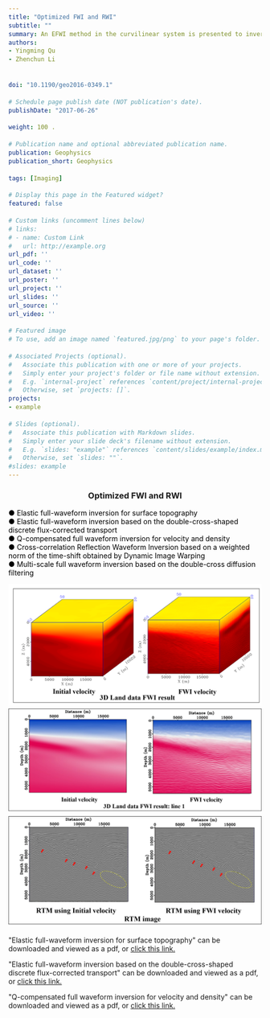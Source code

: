 ```yaml
---
title: "Optimized FWI and RWI"
subtitle: ""
summary: An EFWI method in the curvilinear system is presented to invert velocities for areas with surface topography. This method meshes the regions near the surface topography into body-fitted grids, and areas off surface regions into rectangular grids.
authors:
- Yingming Qu
- Zhenchun Li


doi: "10.1190/geo2016-0349.1"

# Schedule page publish date (NOT publication's date).
publishDate: "2017-06-26"

weight: 100 .

# Publication name and optional abbreviated publication name.
publication: Geophysics
publication_short: Geophysics 

tags: [Imaging]

# Display this page in the Featured widget?
featured: false

# Custom links (uncomment lines below)
# links:
# - name: Custom Link
#   url: http://example.org
url_pdf: ''
url_code: ''
url_dataset: ''
url_poster: ''
url_project: ''
url_slides: ''
url_source: ''
url_video: ''

# Featured image
# To use, add an image named `featured.jpg/png` to your page's folder. 

# Associated Projects (optional).
#   Associate this publication with one or more of your projects.
#   Simply enter your project's folder or file name without extension.
#   E.g. `internal-project` references `content/project/internal-project/index.md`.
#   Otherwise, set `projects: []`.
projects:
- example

# Slides (optional).
#   Associate this publication with Markdown slides.
#   Simply enter your slide deck's filename without extension.
#   E.g. `slides: "example"` references `content/slides/example/index.md`.
#   Otherwise, set `slides: ""`.
#slides: example
---
```


### <center>Optimized FWI and RWI<center>

 <font color=black> ● Elastic full-waveform inversion for surface topography</font><br /> 
 <font color=black> ● Elastic full-waveform inversion based on the double-cross-shaped discrete flux-corrected transport</font><br /> 
 <font color=black> ● Q-compensated full waveform inversion for velocity and density</font><br /> 
 <font color=black> ● Cross-correlation Reflection Waveform Inversion based on a weighted norm of the time-shift obtained by Dynamic Image Warping</font><br /> 
 <font color=black> ● Multi-scale full waveform inversion based on the double-cross diffusion filtering</font><br /> 

<div style="text-align: center;">
  <img src="./Optimized FWI and RWI.assets/14pic1.png" alt="Image Alt Text" style="max-width: 100%; height: auto;">
</div>
<div style="text-align: center;">
  <img src="./Optimized FWI and RWI.assets/14pic2.png" alt="Image Alt Text" style="max-width: 100%; height: auto;">
</div>
<div style="text-align: center;">
  <img src="./Optimized FWI and RWI.assets/14pic3.png" alt="Image Alt Text" style="max-width: 100%; height: auto;">
</div>


"Elastic full-waveform inversion for surface topography" can be downloaded and viewed as a pdf, or [click this link.](https://library.seg.org/doi/10.1190/geo2016-0349.1)

"Elastic full-waveform inversion based on the double-cross-shaped discrete flux-corrected transport" can be downloaded and viewed as a pdf, or [click this link.](https://onlinelibrary.wiley.com/doi/10.1111/1365-2478.13420)

"Q-compensated full waveform inversion for velocity and density" can be downloaded and viewed as a pdf, or [click this link.](https://www.tandfonline.com/doi/full/10.1080/08123985.2021.1993059)
